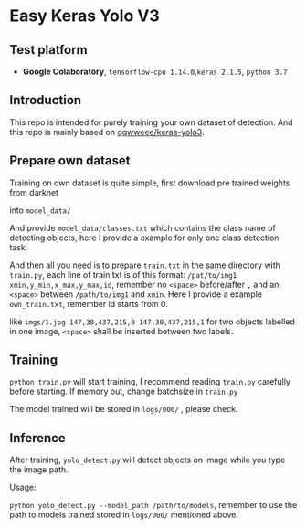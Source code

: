 # Easy Keras Yolo V3

## Test platform

* **Google Colaboratory**, ```tensorflow-cpu 1.14.0```,```keras 2.1.5```, ```python 3.7```


## Introduction
This repo is intended for purely training your own dataset of detection.
And this repo is mainly based on [qqwweee/keras-yolo3](https://github.com/qqwweee/keras-yolo3).

## Prepare own dataset

Training on own dataset is quite simple, first download pre trained weights from darknet


into ```model_data/```

And provide ```model_data/classes.txt``` which contains the class name of detecting objects, here I provide a example for only one class detection task.

And then all you need is to prepare ```train.txt``` in the same directory with ```train.py```, each line of train.txt is of this format: ```/pat/to/img1 xmin,y_min,x_max,y_max,id```, remember no ```<space>``` before/after ```,``` and an ```<space>``` between ```/path/to/img1``` and ```xmin```. Here I provide a example ```own_train.txt```, remember id starts from 0.

like ```imgs/1.jpg 147,30,437,215,0 147,30,437,215,1``` for two objects labelled in one image, ```<space>``` shall be inserted between two labels.

## Training

```python train.py``` will start training, I recommend reading ```train.py``` carefully before starting. If memory out, change batchsize in ```train.py```

The model trained will be stored in ```logs/000/``` , please check.

## Inference

After training, ```yolo_detect.py``` will detect objects on image while you type the image path.

Usage:

```python yolo_detect.py --model_path /path/to/models```, remember to use the path to models trained stored in ```logs/000/``` mentioned above.
